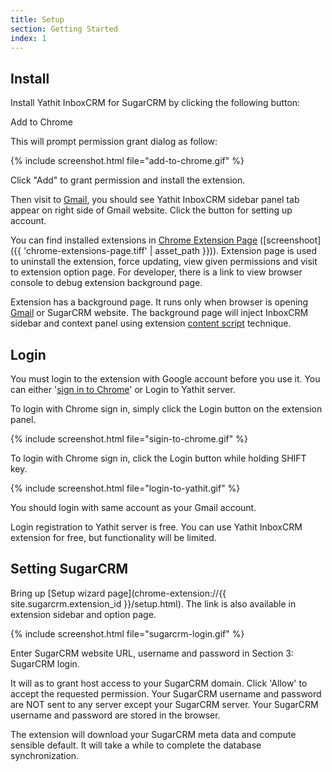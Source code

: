 ```yaml
---
title: Setup
section: Getting Started
index: 1
---
```



## Install


Install Yathit InboxCRM for SugarCRM by clicking the following button:

<div class="centered">
    <a id="install-sugarcrm" class="button--primary themed">Add to Chrome</a>
</div>

This will prompt permission grant dialog as follow:

{% include screenshot.html file="add-to-chrome.gif" %}

Click "Add" to grant permission and install the extension.

Then visit to [Gmail](https://mail.google.com), you should see Yathit InboxCRM sidebar panel tab appear on right side of Gmail website. Click the button for setting up account.

You can find installed extensions in [Chrome Extension Page](chrome://extensions/) ([screenshoot]({{ 'chrome-extensions-page.tiff' | asset_path }})). Extension page is used to uninstall the extension, force updating, view given permissions and visit to extension option page. For developer, there is a link to view browser console to debug extension background page.

Extension has a background page. It runs only when browser is opening [Gmail](https://mail.google.com) or SugarCRM website. The background page will inject InboxCRM sidebar and context panel using extension [content script](https://developer.chrome.com/extensions/content_scripts) technique.

## Login

You must login to the extension with Google account before you use it. You can either '[sign in to Chrome](https://support.google.com/chrome/answer/185277)' or Login to Yathit server.

To login with Chrome sign in, simply click the Login button on the extension panel.

{% include screenshot.html file="sigin-to-chrome.gif" %}

To login with Chrome sign in, click the Login button while holding SHIFT key.

{% include screenshot.html file="login-to-yathit.gif" %}

You should login with same account as your Gmail account.

Login registration to Yathit server is free. You can use Yathit InboxCRM extension for free, but functionality will be limited.

## Setting SugarCRM

Bring up [Setup wizard page](chrome-extension://{{ site.sugarcrm.extension_id }}/setup.html). The link is also available in extension sidebar and option page.

{% include screenshot.html file="sugarcrm-login.gif" %}

Enter SugarCRM website URL, username and password in Section 3: SugarCRM login.

It will as to grant host access to your SugarCRM domain. Click 'Allow' to accept the requested permission. Your SugarCRM username and password are NOT sent to any server except your SugarCRM server. Your SugarCRM username and password are stored in the browser.

The extension will download your SugarCRM meta data and compute sensible default. It will take a while to complete the database synchronization. 

